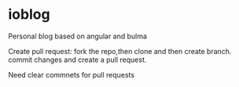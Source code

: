 
# ioblog
Personal blog based on angular and bulma

Create pull request:
fork the repo,then clone and then create branch.
commit changes and create a pull request.

Need clear commnets for pull requests
